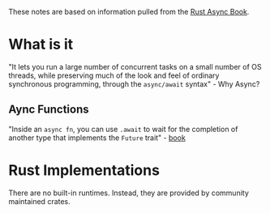 These notes are based on information pulled from the [Rust Async Book](https://rust-lang.github.io/async-book/).

# What is it
"It lets you run a large number of concurrent tasks on a small number of OS threads, while preserving much of the look and feel of ordinary synchronous programming, through the `async/await` syntax" - Why Async?

## Aync Functions
"Inside an `async fn`, you can use `.await` to wait for the completion of another type that implements the `Future` trait" - [book](https://rust-lang.github.io/async-book/01_getting_started/04_async_await_primer.html)




# Rust Implementations
There are no built-in runtimes. Instead, they are provided by community maintained crates.





